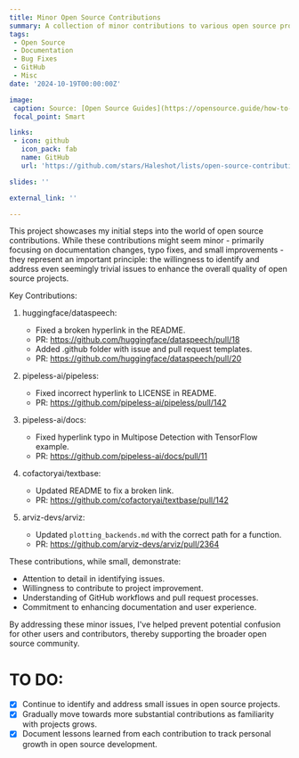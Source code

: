 ```yaml
---
title: Minor Open Source Contributions
summary: A collection of minor contributions to various open source projects, including documentation updates, typo fixes, and small improvements. These contributions represent the beginning of my open source journey, demonstrating attention to detail and willingness to improve project quality.
tags:
 - Open Source
 - Documentation
 - Bug Fixes
 - GitHub
 - Misc
date: '2024-10-19T00:00:00Z'

image:
 caption: Source: [Open Source Guides](https://opensource.guide/how-to-contribute/)
 focal_point: Smart

links:
 - icon: github
   icon_pack: fab
   name: GitHub
   url: 'https://github.com/stars/Haleshot/lists/open-source-contributions'

slides: ''

external_link: ''

---
```


This project showcases my initial steps into the world of open source contributions. While these contributions might seem minor - primarily focusing on documentation changes, typo fixes, and small improvements - they represent an important principle: the willingness to identify and address even seemingly trivial issues to enhance the overall quality of open source projects.

Key Contributions:

1. huggingface/dataspeech:
   - Fixed a broken hyperlink in the README.
   - PR: https://github.com/huggingface/dataspeech/pull/18
   - Added .github folder with issue and pull request templates.
   - PR: https://github.com/huggingface/dataspeech/pull/20

2. pipeless-ai/pipeless:
   - Fixed incorrect hyperlink to LICENSE in README.
   - PR: https://github.com/pipeless-ai/pipeless/pull/142

3. pipeless-ai/docs:
   - Fixed hyperlink typo in Multipose Detection with TensorFlow example.
   - PR: https://github.com/pipeless-ai/docs/pull/11

4. cofactoryai/textbase:
   - Updated README to fix a broken link.
   - PR: https://github.com/cofactoryai/textbase/pull/142

5. arviz-devs/arviz:
   - Updated `plotting_backends.md` with the correct path for a function.
   - PR: https://github.com/arviz-devs/arviz/pull/2364

These contributions, while small, demonstrate:
- Attention to detail in identifying issues.
- Willingness to contribute to project improvement.
- Understanding of GitHub workflows and pull request processes.
- Commitment to enhancing documentation and user experience.

By addressing these minor issues, I've helped prevent potential confusion for other users and contributors, thereby supporting the broader open source community.

# TO DO:

 - [x] Continue to identify and address small issues in open source projects.
 - [x] Gradually move towards more substantial contributions as familiarity with projects grows.
 - [x] Document lessons learned from each contribution to track personal growth in open source development.
